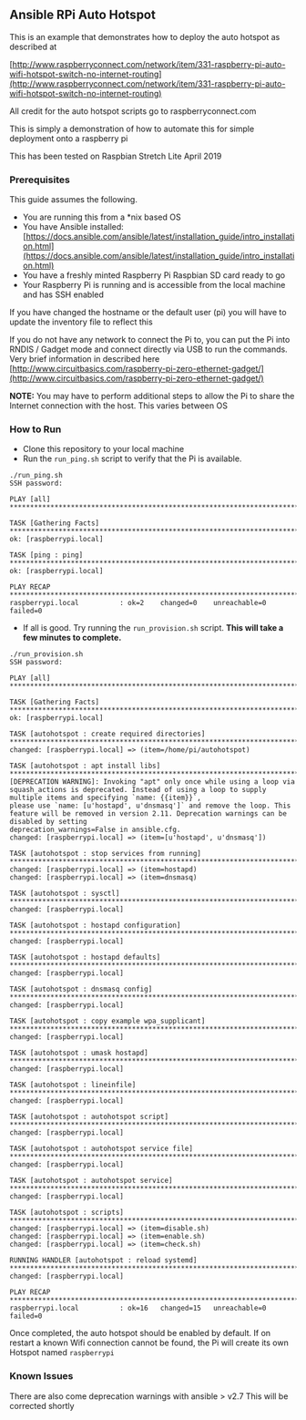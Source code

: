 ## Ansible RPi Auto Hotspot 

This is an example that demonstrates how to deploy the auto hotspot as described at 

[http://www.raspberryconnect.com/network/item/331-raspberry-pi-auto-wifi-hotspot-switch-no-internet-routing](http://www.raspberryconnect.com/network/item/331-raspberry-pi-auto-wifi-hotspot-switch-no-internet-routing)

All credit for the auto hotspot scripts go to raspberryconnect.com

This is simply a demonstration of how to automate this for simple deployment onto a raspberry pi

This has been tested on Raspbian Stretch Lite April 2019

### Prerequisites 
This guide assumes the following. 

- You are running this from a *nix based OS
- You have Ansible installed: [https://docs.ansible.com/ansible/latest/installation_guide/intro_installation.html](https://docs.ansible.com/ansible/latest/installation_guide/intro_installation.html)
- You have a freshly minted Raspberry Pi Raspbian SD card ready to go
- Your Raspberry Pi is running and is accessible from the local machine and has SSH enabled

If you have changed the hostname or the default user (pi) you will have to update the inventory file to reflect this

If you do not have any network to connect the Pi to, you can put the Pi into RNDIS / Gadget mode and connect directly via USB to run the commands. Very brief information in described here [http://www.circuitbasics.com/raspberry-pi-zero-ethernet-gadget/](http://www.circuitbasics.com/raspberry-pi-zero-ethernet-gadget/) 

**NOTE:** You may have to perform additional steps to allow the Pi to share the Internet connection with the host. This varies between OS


### How to Run

- Clone this repository to your local machine
- Run the `run_ping.sh` script to verify that the Pi is available. 

```
./run_ping.sh 
SSH password: 

PLAY [all] *************************************************************************************************************

TASK [Gathering Facts] *************************************************************************************************
ok: [raspberrypi.local]

TASK [ping : ping] *****************************************************************************************************
ok: [raspberrypi.local]

PLAY RECAP *************************************************************************************************************
raspberrypi.local          : ok=2    changed=0    unreachable=0    failed=0 

```
- If all is good. Try running the `run_provision.sh` script. **This will take a few minutes to complete.**

```
./run_provision.sh 
SSH password: 

PLAY [all] ******************************************************************************************************************************************************************************

TASK [Gathering Facts] ******************************************************************************************************************************************************************
ok: [raspberrypi.local]

TASK [autohotspot : create required directories] ****************************************************************************************************************************************
changed: [raspberrypi.local] => (item=/home/pi/autohotspot)

TASK [autohotspot : apt install libs] ***************************************************************************************************************************************************
[DEPRECATION WARNING]: Invoking "apt" only once while using a loop via squash_actions is deprecated. Instead of using a loop to supply multiple items and specifying `name: {{item}}`, 
please use `name: [u'hostapd', u'dnsmasq']` and remove the loop. This feature will be removed in version 2.11. Deprecation warnings can be disabled by setting 
deprecation_warnings=False in ansible.cfg.
changed: [raspberrypi.local] => (item=[u'hostapd', u'dnsmasq'])

TASK [autohotspot : stop services from running] *****************************************************************************************************************************************
changed: [raspberrypi.local] => (item=hostapd)
changed: [raspberrypi.local] => (item=dnsmasq)

TASK [autohotspot : sysctl] *************************************************************************************************************************************************************
changed: [raspberrypi.local]

TASK [autohotspot : hostapd configuration] **********************************************************************************************************************************************
changed: [raspberrypi.local]

TASK [autohotspot : hostapd defaults] ***************************************************************************************************************************************************
changed: [raspberrypi.local]

TASK [autohotspot : dnsmasq config] *****************************************************************************************************************************************************
changed: [raspberrypi.local]

TASK [autohotspot : copy example wpa_supplicant] ****************************************************************************************************************************************
changed: [raspberrypi.local]

TASK [autohotspot : umask hostapd] ******************************************************************************************************************************************************
changed: [raspberrypi.local]

TASK [autohotspot : lineinfile] *********************************************************************************************************************************************************
changed: [raspberrypi.local]

TASK [autohotspot : autohotspot script] *************************************************************************************************************************************************
changed: [raspberrypi.local]

TASK [autohotspot : autohotspot service file] *******************************************************************************************************************************************
changed: [raspberrypi.local]

TASK [autohotspot : autohotspot service] ************************************************************************************************************************************************
changed: [raspberrypi.local]

TASK [autohotspot : scripts] ************************************************************************************************************************************************************
changed: [raspberrypi.local] => (item=disable.sh)
changed: [raspberrypi.local] => (item=enable.sh)
changed: [raspberrypi.local] => (item=check.sh)

RUNNING HANDLER [autohotspot : reload systemd] ******************************************************************************************************************************************
changed: [raspberrypi.local]

PLAY RECAP ******************************************************************************************************************************************************************************
raspberrypi.local          : ok=16   changed=15   unreachable=0    failed=0 
```

Once completed, the auto hotspot should be enabled by default. If on restart a known Wifi connection cannot be found, the Pi will create its own Hotspot named `raspberrypi`

### Known Issues

There are also come deprecation warnings with ansible > v2.7 
This will be corrected shortly






